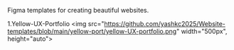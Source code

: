 Figma templates for creating beautiful websites.

1.Yellow-UX-Portfolio
<img src="https://github.com/yashkc2025/Website-templates/blob/main/yellow-port/yellow-UX-portfolio.png" width="500px", height="auto">
